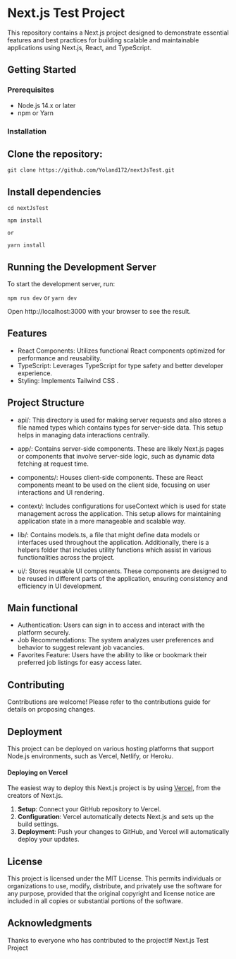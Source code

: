 
# Next.js Test Project

This repository contains a Next.js project designed to demonstrate essential features and best practices for building scalable and maintainable applications using Next.js, React, and TypeScript.

## Getting Started

### Prerequisites

- Node.js 14.x or later
- npm or Yarn

### Installation

## Clone the repository:

   `git clone https://github.com/Yoland172/nextJsTest.git`
   
  

## Install dependencies

`cd nextJsTest`

`npm install`

`or`

`yarn install`

## Running the Development Server

To start the development server, run:

`npm run dev`
   or
`yarn dev`

Open http://localhost:3000 with your browser to see the result.

## Features

- React Components: Utilizes functional React components optimized for performance and reusability.
- TypeScript: Leverages TypeScript for type safety and better developer experience.
- Styling: Implements Tailwind CSS .


## Project Structure

 - api/: This directory is used for making server requests and also stores a file named types which contains types for server-side data. This setup helps in managing data interactions centrally.

- app/: Contains server-side components. These are likely Next.js pages or components that involve server-side logic, such as dynamic data fetching at request time.

- components/: Houses client-side components. These are React components meant to be used on the client side, focusing on user interactions and UI rendering.

- context/: Includes configurations for useContext which is used for state management across the application. This setup allows for maintaining application state in a more manageable and scalable way.

- lib/: Contains models.ts, a file that might define data models or interfaces used throughout the application. Additionally, there is a helpers folder that includes utility functions which assist in various functionalities across the project.

- ui/: Stores reusable UI components. These components are designed to be reused in different parts of the application, ensuring consistency and efficiency in UI development.

## Main functional

- Authentication: Users can sign in to access and interact with the platform securely.
- Job Recommendations: The system analyzes user preferences and behavior to suggest relevant job vacancies.
- Favorites Feature: Users have the ability to like or bookmark their preferred job listings for easy access later.

## Contributing

Contributions are welcome! Please refer to the contributions guide for details on proposing changes.

## Deployment

This project can be deployed on various hosting platforms that support Node.js environments, such as Vercel, Netlify, or Heroku.

#### Deploying on Vercel

The easiest way to deploy this Next.js project is by using [Vercel](https://vercel.com), from the creators of Next.js.

1. **Setup**: Connect your GitHub repository to Vercel.
2. **Configuration**: Vercel automatically detects Next.js and sets up the build settings.
3. **Deployment**: Push your changes to GitHub, and Vercel will automatically deploy your updates.


## License

This project is licensed under the MIT License. This permits individuals or organizations to use, modify, distribute, and privately use the software for any purpose, provided that the original copyright and license notice are included in all copies or substantial portions of the software.

## Acknowledgments

Thanks to everyone who has contributed to the project!# Next.js Test Project
